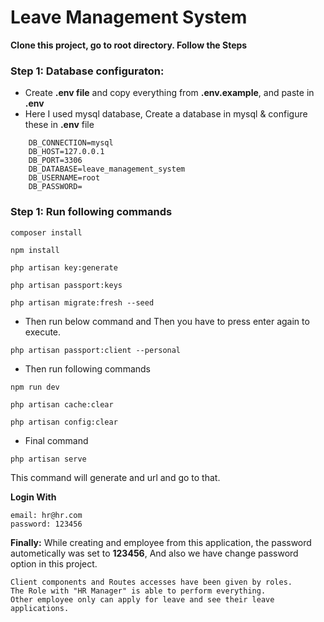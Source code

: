 # Leave Management System


**Clone this project, go to root directory. 
Follow the Steps**

### Step 1: Database configuraton:
* Create **.env file** and copy everything from **.env.example**, and paste in **.env**
* Here I used mysql database, Create a database in mysql & configure these in **.env** file
```
	DB_CONNECTION=mysql
	DB_HOST=127.0.0.1
	DB_PORT=3306
	DB_DATABASE=leave_management_system
	DB_USERNAME=root
	DB_PASSWORD=

```
### Step 1: Run following commands
```
composer install

npm install 

php artisan key:generate

php artisan passport:keys

php artisan migrate:fresh --seed
```
* Then run below command and Then you have to press enter again to execute.
```
php artisan passport:client --personal
```

* Then run following commands
```
npm run dev 

php artisan cache:clear

php artisan config:clear

```

* Final command 

```
php artisan serve
```
This command will generate and url and go to that. 

**Login With**
```
email: hr@hr.com
password: 123456
```
**Finally:**
While creating and employee from this application, the password autometically was set to **123456**, 
And also we have change password option in this project.  
```
Client components and Routes accesses have been given by roles.
The Role with "HR Manager" is able to perform everything.
Other employee only can apply for leave and see their leave applications.
```